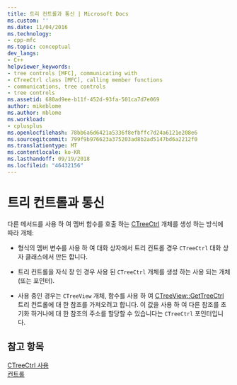 ```yaml
---
title: 트리 컨트롤과 통신 | Microsoft Docs
ms.custom: ''
ms.date: 11/04/2016
ms.technology:
- cpp-mfc
ms.topic: conceptual
dev_langs:
- C++
helpviewer_keywords:
- tree controls [MFC], communicating with
- CTreeCtrl class [MFC], calling member functions
- communications, tree controls
- tree controls
ms.assetid: 680ad9ee-b11f-452d-93fa-501ca7d7e069
author: mikeblome
ms.author: mblome
ms.workload:
- cplusplus
ms.openlocfilehash: 78bb6a6d6421a5336f8efbffc7d24a6121e208e6
ms.sourcegitcommit: 799f9b976623a375203ad8b2ad5147bd6a2212f0
ms.translationtype: MT
ms.contentlocale: ko-KR
ms.lasthandoff: 09/19/2018
ms.locfileid: "46432156"
---
```

# <a name="communicating-with-a-tree-control"></a>트리 컨트롤과 통신

다른 메서드를 사용 하 여 멤버 함수를 호출 하는 [CTreeCtrl](../mfc/reference/ctreectrl-class.md) 개체를 생성 하는 방식에 따라 개체:

- 형식의 멤버 변수를 사용 하 여 대화 상자에서 트리 컨트롤 경우 `CTreeCtrl` 대화 상자 클래스에서 만든 합니다.

- 트리 컨트롤을 자식 창 인 경우 사용 된 `CTreeCtrl` 개체를 생성 하는 사용 되는 개체 (또는 포인터).

- 사용 중인 경우는 `CTreeView` 개체, 함수를 사용 하 여 [CTreeView::GetTreeCtrl](../mfc/reference/ctreeview-class.md#gettreectrl) 트리 컨트롤에 대 한 참조를 가져오려고 합니다. 이 값을 사용 하 여 다른 참조를 초기화 하거나에 대 한 참조의 주소를 할당할 수 있습니다는 `CTreeCtrl` 포인터입니다.

## <a name="see-also"></a>참고 항목

[CTreeCtrl 사용](../mfc/using-ctreectrl.md)<br/>
[컨트롤](../mfc/controls-mfc.md)

